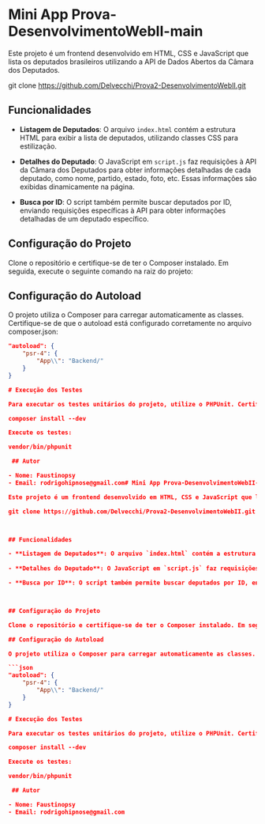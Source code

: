 # Mini App Prova-DesenvolvimentoWebII-main

Este projeto é um frontend desenvolvido em HTML, CSS e JavaScript que lista os deputados brasileiros utilizando a API de Dados Abertos da Câmara dos Deputados.

git clone https://github.com/Delvecchi/Prova2-DesenvolvimentoWebII.git



## Funcionalidades

- **Listagem de Deputados**: O arquivo `index.html` contém a estrutura HTML para exibir a lista de deputados, utilizando classes CSS para estilização.
  
- **Detalhes do Deputado**: O JavaScript em `script.js` faz requisições à API da Câmara dos Deputados para obter informações detalhadas de cada deputado, como nome, partido, estado, foto, etc. Essas informações são exibidas dinamicamente na página.

- **Busca por ID**: O script também permite buscar deputados por ID, enviando requisições específicas à API para obter informações detalhadas de um deputado específico.



## Configuração do Projeto

Clone o repositório e certifique-se de ter o Composer instalado. Em seguida, execute o seguinte comando na raiz do projeto:

## Configuração do Autoload

O projeto utiliza o Composer para carregar automaticamente as classes. Certifique-se de que o autoload está configurado corretamente no arquivo composer.json:

```json
"autoload": {
    "psr-4": {
        "App\\": "Backend/"
    }
}

# Execução dos Testes

Para executar os testes unitários do projeto, utilize o PHPUnit. Certifique-se de ter as dependências de desenvolvimento instaladas:

composer install --dev

Execute os testes:

vendor/bin/phpunit

 ## Autor

- Nome: Faustinopsy
- Email: rodrigohipnose@gmail.com# Mini App Prova-DesenvolvimentoWebII-main

Este projeto é um frontend desenvolvido em HTML, CSS e JavaScript que lista os deputados brasileiros utilizando a API de Dados Abertos da Câmara dos Deputados.

git clone https://github.com/Delvecchi/Prova2-DesenvolvimentoWebII.git



## Funcionalidades

- **Listagem de Deputados**: O arquivo `index.html` contém a estrutura HTML para exibir a lista de deputados, utilizando classes CSS para estilização.
  
- **Detalhes do Deputado**: O JavaScript em `script.js` faz requisições à API da Câmara dos Deputados para obter informações detalhadas de cada deputado, como nome, partido, estado, foto, etc. Essas informações são exibidas dinamicamente na página.

- **Busca por ID**: O script também permite buscar deputados por ID, enviando requisições específicas à API para obter informações detalhadas de um deputado específico.



## Configuração do Projeto

Clone o repositório e certifique-se de ter o Composer instalado. Em seguida, execute o seguinte comando na raiz do projeto:

## Configuração do Autoload

O projeto utiliza o Composer para carregar automaticamente as classes. Certifique-se de que o autoload está configurado corretamente no arquivo composer.json:

```json
"autoload": {
    "psr-4": {
        "App\\": "Backend/"
    }
}

# Execução dos Testes

Para executar os testes unitários do projeto, utilize o PHPUnit. Certifique-se de ter as dependências de desenvolvimento instaladas:

composer install --dev

Execute os testes:

vendor/bin/phpunit

 ## Autor

- Nome: Faustinopsy
- Email: rodrigohipnose@gmail.com
